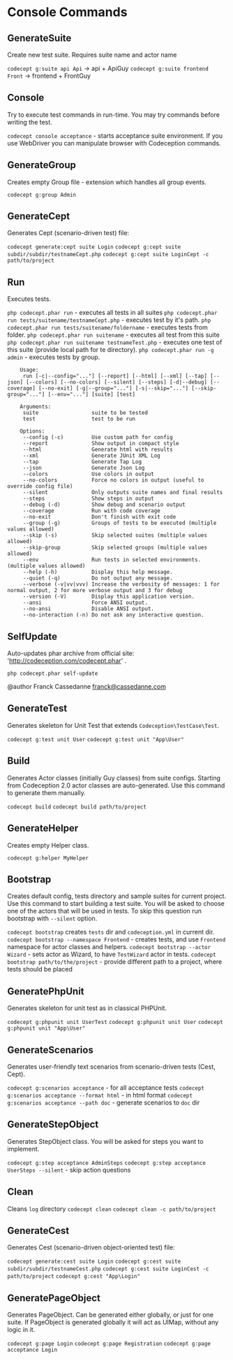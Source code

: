 # Console Commands

## GenerateSuite

Create new test suite. Requires suite name and actor name

`codecept g:suite api Api` -> api + ApiGuy
`codecept g:suite frontend Front` -> frontend + FrontGuy


## Console

Try to execute test commands in run-time. You may try commands before writing the test.

`codecept console acceptance` - starts acceptance suite environment. If you use WebDriver you can manipulate browser with Codeception commands.

## GenerateGroup

Creates empty Group file - extension which handles all group events.

`codecept g:group Admin`

## GenerateCept

Generates Cept (scenario-driven test) file:

`codecept generate:cept suite Login`
`codecept g:cept suite subdir/subdir/testnameCept.php`
`codecept g:cept suite LoginCept -c path/to/project`


## Run

Executes tests.

`php codecept.phar run` - executes all tests in all suites
`php codecept.phar run tests/suitename/testnameCept.php` - executes test by it's path.
`php codecept.phar run tests/suitename/foldername` - executes tests from folder.
`php codecept.phar run suitename` - executes all test from this suite
`php codecept.phar run suitename testnameTest.php` - executes one test of this suite (provide local path for
te directory).
`php codecept.phar run -g admin` - executes tests by group.

```
	Usage:
	 run [-c|--config="..."] [--report] [--html] [--xml] [--tap] [--json] [--colors] [--no-colors] [--silent] [--steps] [-d|--debug] [--coverage] [--no-exit] [-g|--group="..."] [-s|--skip="..."] [--skip-group="..."] [--env="..."] [suite] [test]

	Arguments:
	 suite                 suite to be tested
	 test                  test to be run

	Options:
	 --config (-c)         Use custom path for config
	 --report              Show output in compact style
	 --html                Generate html with results
	 --xml                 Generate JUnit XML Log
	 --tap                 Generate Tap Log
	 --json                Generate Json Log
	 --colors              Use colors in output
	 --no-colors           Force no colors in output (useful to override config file)
	 --silent              Only outputs suite names and final results
	 --steps               Show steps in output
	 --debug (-d)          Show debug and scenario output
	 --coverage            Run with code coverage
	 --no-exit             Don't finish with exit code
	 --group (-g)          Groups of tests to be executed (multiple values allowed)
	 --skip (-s)           Skip selected suites (multiple values allowed)
	 --skip-group          Skip selected groups (multiple values allowed)
	 --env                 Run tests in selected environments. (multiple values allowed)
	 --help (-h)           Display this help message.
	 --quiet (-q)          Do not output any message.
	 --verbose (-v|vv|vvv) Increase the verbosity of messages: 1 for normal output, 2 for more verbose output and 3 for debug
	 --version (-V)        Display this application version.
	 --ansi                Force ANSI output.
	 --no-ansi             Disable ANSI output.
	 --no-interaction (-n) Do not ask any interactive question.
```


## SelfUpdate

Auto-updates phar archive from official site: 'http://codeception.com/codecept.phar' .

`php codecept.phar self-update`

@author Franck Cassedanne <franck@cassedanne.com>

## GenerateTest

Generates skeleton for Unit Test that extends `Codeception\TestCase\Test`.

`codecept g:test unit User`
`codecept g:test unit "App\User"`

## Build

Generates Actor classes (initially Guy classes) from suite configs.
Starting from Codeception 2.0 actor classes are auto-generated. Use this command to generate them manually.

`codecept build`
`codecept build path/to/project`


## GenerateHelper

Creates empty Helper class.

`codecept g:helper MyHelper`


## Bootstrap

Creates default config, tests directory and sample suites for current project. Use this command to start building a test suite.
You will be asked to choose one of the actors that will be used in tests. To skip this question run bootstrap with `--silent` option.

`codecept bootstrap` creates `tests` dir and `codeception.yml` in current dir.
`codecept bootstrap --namespace Frontend` - creates tests, and use `Frontend` namespace for actor classes and helpers.
`codecept bootstrap --actor Wizard` - sets actor as Wizard, to have `TestWizard` actor in tests.
`codecept bootstrap path/to/the/project` - provide different path to a project, where tests should be placed


## GeneratePhpUnit

Generates skeleton for unit test as in classical PHPUnit.

`codecept g:phpunit unit UserTest`
`codecept g:phpunit unit User`
`codecept g:phpunit unit "App\User"`


## GenerateScenarios

Generates user-friendly text scenarios from scenario-driven tests (Cest, Cept).

`codecept g:scenarios acceptance` - for all acceptance tests
`codecept g:scenarios acceptance --format html` - in html format
`codecept g:scenarios acceptance --path doc` - generate scenarios to `doc` dir


## GenerateStepObject

Generates StepObject class. You will be asked for steps you want to implement.

`codecept g:step acceptance AdminSteps`
`codecept g:step acceptance UserSteps --silent` - skip action questions


## Clean

Cleans `log` directory
`codecept clean`
`codecept clean -c path/to/project`


## GenerateCest

Generates Cest (scenario-driven object-oriented test) file:

`codecept generate:cest suite Login`
`codecept g:cest suite subdir/subdir/testnameCest.php`
`codecept g:cest suite LoginCest -c path/to/project`
`codecept g:cest "App\Login"`


## GeneratePageObject

Generates PageObject. Can be generated either globally, or just for one suite.
If PageObject is generated globally it will act as UIMap, without any logic in it.

`codecept g:page Login`
`codecept g:page Registration`
`codecept g:page acceptance Login`

